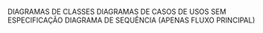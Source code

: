 DIAGRAMAS DE CLASSES
DIAGRAMAS DE CASOS DE USOS SEM ESPECIFICAÇÃO
DIAGRAMA DE SEQUÊNCIA (APENAS FLUXO PRINCIPAL)